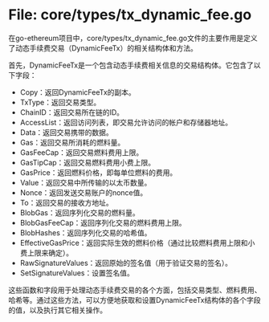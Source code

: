 # File: core/types/tx_dynamic_fee.go

在go-ethereum项目中，core/types/tx_dynamic_fee.go文件的主要作用是定义了动态手续费交易（DynamicFeeTx）的相关结构体和方法。

首先，DynamicFeeTx是一个包含动态手续费相关信息的交易结构体。它包含了以下字段：

- Copy：返回DynamicFeeTx的副本。
- TxType：返回交易类型。
- ChainID：返回交易所在链的ID。
- AccessList：返回访问列表，即交易允许访问的帐户和存储器地址。
- Data：返回交易携带的数据。
- Gas：返回交易所消耗的燃料量。
- GasFeeCap：返回交易燃料费用上限。
- GasTipCap：返回交易燃料费用小费上限。
- GasPrice：返回燃料价格，即每单位燃料的费用。
- Value：返回交易中所传输的以太币数量。
- Nonce：返回发送交易账户的nonce值。
- To：返回交易的接收方地址。
- BlobGas：返回序列化交易的燃料量。
- BlobGasFeeCap：返回序列化交易的燃料费用上限。
- BlobHashes：返回序列化交易的哈希值。
- EffectiveGasPrice：返回实际生效的燃料价格（通过比较燃料费用上限和小费上限来确定）。
- RawSignatureValues：返回原始的签名值（用于验证交易的签名）。
- SetSignatureValues：设置签名值。

这些函数和字段用于处理动态手续费交易的各个方面，包括交易类型、燃料费用、哈希等。通过这些方法，可以方便地获取和设置DynamicFeeTx结构体的各个字段的值，以及执行其它相关操作。


